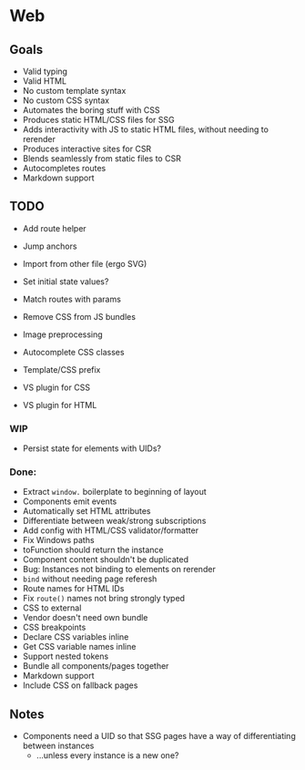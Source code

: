 # Web

## Goals

-	Valid typing
-	Valid HTML
-	No custom template syntax
-	No custom CSS syntax
-	Automates the boring stuff with CSS
-	Produces static HTML/CSS files for SSG
-	Adds interactivity with JS to static HTML files, without needing to rerender
-	Produces interactive sites for CSR
-	Blends seamlessly from static files to CSR
-	Autocompletes routes
-	Markdown support

## TODO

-	Add route helper
-	Jump anchors
-	Import from other file (ergo SVG)

-	Set initial state values?
-	Match routes with params
-	Remove CSS from JS bundles
-	Image preprocessing

-	Autocomplete CSS classes
-	Template/CSS prefix
-	VS plugin for CSS
-	VS plugin for HTML

### WIP

-	Persist state for elements with UIDs?

### Done:

-	Extract `window.` boilerplate to beginning of layout
-	Components emit events
-	Automatically set HTML attributes
-	Differentiate between weak/strong subscriptions
-	Add config with HTML/CSS validator/formatter
-	Fix Windows paths
-	toFunction should return the instance
-	Component content shouldn't be duplicated
-	Bug: Instances not binding to elements on rerender
-	`bind` without needing page referesh
-	Route names for HTML IDs
-	Fix `route()` names not bring strongly typed
-	CSS to external
-	Vendor doesn't need own bundle
-	CSS breakpoints
-	Declare CSS variables inline
-	Get CSS variable names inline
-	Support nested tokens
-	Bundle all components/pages together
-	Markdown support
-	Include CSS on fallback pages

## Notes

-	Components need a UID so that SSG pages have a way of differentiating between instances
	-	...unless every instance is a new one?
